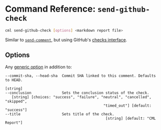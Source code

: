 # Command Reference: `send-github-check`

```bash
cml send-github-check [options] <markdown report file>
```

Similar to [`send-comment`](/doc/ref/send-comment), but using GitHub's
[checks interface](https://docs.github.com/en/rest/reference/checks).

## Options

Any [generic option](/doc/ref) in addition to:

```
--commit-sha, --head-sha  Commit SHA linked to this comment. Defaults to HEAD.
                                                                      [string]
--conclusion              Sets the conclusion status of the check.
   [string] [choices: "success", "failure", "neutral", "cancelled", "skipped",
                                             "timed_out"] [default: "success"]
--title                   Sets title of the check.
                                              [string] [default: "CML Report"]
```
